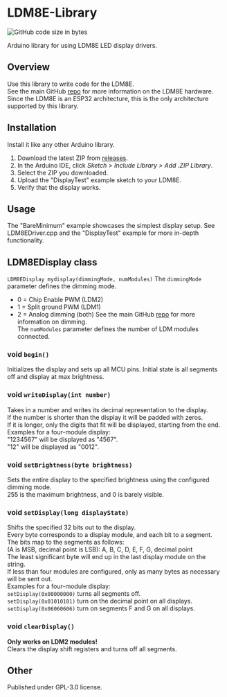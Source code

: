 # LDM8E-Library
![GitHub code size in bytes](https://img.shields.io/github/languages/code-size/ndornseif/LDM8E-Library)  


Arduino library for using LDM8E LED display drivers. 

## Overview
Use this library to write code for the LDM8E.  
See the main GitHub [repo](https://github.com/ndornseif/LDM8E-LEDDisplayController) for more information on the LDM8E hardware.  
Since the LDM8E is an ESP32 architecture, this is the only architecture supported by this library.

## Installation
Install it like any other Arduino library.
1. Download the latest ZIP from [releases](https://github.com/ndornseif/LDM8E-Library/releases).
2. In the Arduino IDE, click *Sketch > Include Library > Add .ZIP Library*.
3. Select the ZIP you downloaded.
4. Upload the "DisplayTest" example sketch to your LDM8E. 
5. Verify that the display works.

## Usage
The "BareMinimum" example showcases the simplest display setup.
See LDM8EDriver.cpp and the "DisplayTest" example for more in-depth functionality.

## LDM8EDisplay class
`LDM8EDisplay mydisplay(dimmingMode, numModules)`
The `dimmingMode` parameter defines the dimming mode.  
- 0 = Chip Enable PWM (LDM2)
- 1 = Split ground PWM (LDM1)
- 2 = Analog dimming (both)
See the main GitHub [repo](https://github.com/ndornseif/LDM8E-LEDDisplayController) for more information on dimming.  
The `numModules` parameter defines the number of LDM modules connected.  

### void `begin()`
Initializes the display and sets up all MCU pins.
Initial state is all segments off and display at max brightness.
### void `writeDisplay(int number)`
Takes in a number and writes its decimal representation to the display.  
If the number is shorter than the display it will be padded with zeros.  
If it is longer, only the digits that fit will be displayed, starting from the end.  
Examples for a four-module display:   
"1234567" will be displayed as "4567".  
"12" will be displayed as "0012".  
### void `setBrightness(byte brightness)`
Sets the entire display to the specified brightness using the configured dimming mode.  
255 is the maximum brightness, and 0 is barely visible.  
### void `setDisplay(long displayState)`
Shifts the specified 32 bits out to the display.  
Every byte corresponds to a display module, and each bit to a segment.  
The bits map to the segments as follows:  
(A is MSB, decimal point is LSB): A, B, C, D, E, F, G, decimal point   
The least significant byte will end up in the last display module on the string.  
If less than four modules are configured, only as many bytes as necessary will be sent out.  
Examples for a four-module display:   
`setDisplay(0x00000000)` turns all segments off.  
`setDisplay(0x01010101)` turn on the decimal point on all displays.  
`setDisplay(0x06060606)` turn on segments F and G on all displays.  
### void `clearDisplay()`
**Only works on LDM2 modules!**  
Clears the display shift registers and turns off all segments. 

## Other
Published under GPL-3.0 license.  